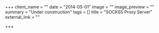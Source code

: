 +++
client_name = ""
date = "2014-05-01"
image = ""
image_preview = ""
summary = "Under construction"
tags = []
title = "SOCKS5 Proxy Server"
external_link = ""

+++